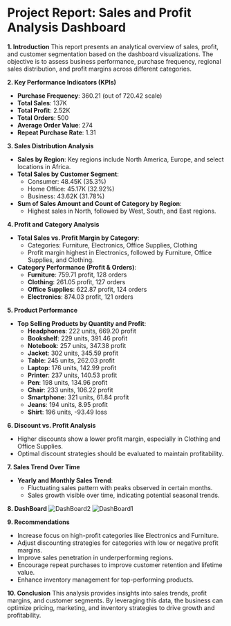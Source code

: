 #                                              Project Report: Sales and Profit Analysis Dashboard

**1. Introduction**
This report presents an analytical overview of sales, profit, and customer segmentation based on the dashboard visualizations. The objective is to assess business performance, purchase frequency, regional sales distribution, and profit margins across different categories.

**2. Key Performance Indicators (KPIs)**
- **Purchase Frequency**: 360.21 (out of 720.42 scale)
- **Total Sales**: 137K
- **Total Profit**: 2.52K
- **Total Orders**: 500
- **Average Order Value**: 274
- **Repeat Purchase Rate**: 1.31

**3. Sales Distribution Analysis**
- **Sales by Region**: Key regions include North America, Europe, and select locations in Africa.
- **Total Sales by Customer Segment**:
  - Consumer: 48.45K (35.3%)
  - Home Office: 45.17K (32.92%)
  - Business: 43.62K (31.78%)
- **Sum of Sales Amount and Count of Category by Region**:
  - Highest sales in North, followed by West, South, and East regions.

**4. Profit and Category Analysis**
- **Total Sales vs. Profit Margin by Category**:
  - Categories: Furniture, Electronics, Office Supplies, Clothing
  - Profit margin highest in Electronics, followed by Furniture, Office Supplies, and Clothing.
- **Category Performance (Profit & Orders)**:
  - **Furniture**: 759.71 profit, 128 orders
  - **Clothing**: 261.05 profit, 127 orders
  - **Office Supplies**: 622.87 profit, 124 orders
  - **Electronics**: 874.03 profit, 121 orders

**5. Product Performance**
- **Top Selling Products by Quantity and Profit**:
  - **Headphones**: 222 units, 669.20 profit
  - **Bookshelf**: 229 units, 391.46 profit
  - **Notebook**: 257 units, 347.38 profit
  - **Jacket**: 302 units, 345.59 profit
  - **Table**: 245 units, 262.03 profit
  - **Laptop**: 176 units, 142.99 profit
  - **Printer**: 237 units, 140.53 profit
  - **Pen**: 198 units, 134.96 profit
  - **Chair**: 233 units, 106.22 profit
  - **Smartphone**: 321 units, 61.84 profit
  - **Jeans**: 194 units, 8.95 profit
  - **Shirt**: 196 units, -93.49 loss

**6. Discount vs. Profit Analysis**
- Higher discounts show a lower profit margin, especially in Clothing and Office Supplies.
- Optimal discount strategies should be evaluated to maintain profitability.

**7. Sales Trend Over Time**
- **Yearly and Monthly Sales Trend**:
  - Fluctuating sales pattern with peaks observed in certain months.
  - Sales growth visible over time, indicating potential seasonal trends.

**8. DashBoard**
![DashBoard2](https://github.com/user-attachments/assets/7eaa1158-8ada-4de6-980f-e6ce23f0535c)
![DashBoard1](https://github.com/user-attachments/assets/58a51344-fb6a-4330-92cc-2ea981dd800f)

**9. Recommendations**
- Increase focus on high-profit categories like Electronics and Furniture.
- Adjust discounting strategies for categories with low or negative profit margins.
- Improve sales penetration in underperforming regions.
- Encourage repeat purchases to improve customer retention and lifetime value.
- Enhance inventory management for top-performing products.

**10. Conclusion**
This analysis provides insights into sales trends, profit margins, and customer segments. By leveraging this data, the business can optimize pricing, marketing, and inventory strategies to drive growth and profitability.


